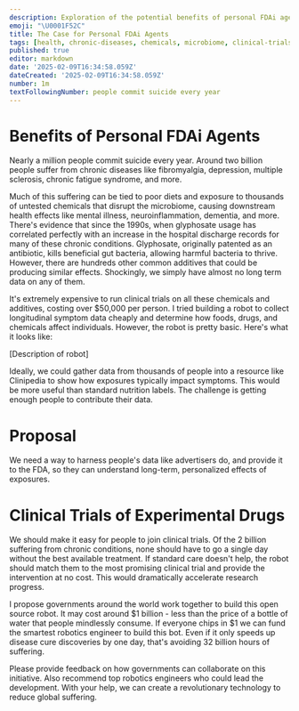 ```yaml
---
description: Exploration of the potential benefits of personal FDAi agents in addressing health issues caused by untested chemicals and poor diets.
emoji: "\U0001F52C"
title: The Case for Personal FDAi Agents
tags: [health, chronic-diseases, chemicals, microbiome, clinical-trials]
published: true
editor: markdown
date: '2025-02-09T16:34:58.059Z'
dateCreated: '2025-02-09T16:34:58.059Z'
number: 1m
textFollowingNumber: people commit suicide every year
---
```

# Benefits of Personal FDAi Agents

Nearly a million people commit suicide every year. Around two billion people suffer from chronic diseases like fibromyalgia, depression, multiple sclerosis, chronic fatigue syndrome, and more.

Much of this suffering can be tied to poor diets and exposure to thousands of untested chemicals that disrupt the microbiome, causing downstream health effects like mental illness, neuroinflammation, dementia, and more. There's evidence that since the 1990s, when glyphosate usage has correlated perfectly with an increase in the hospital discharge records for many of these chronic conditions. Glyphosate, originally patented as an antibiotic, kills beneficial gut bacteria, allowing harmful bacteria to thrive.  However, there are hundreds other common additives that could be producing similar effects.  Shockingly, we simply have almost no long term data on any of them.

It's extremely expensive to run clinical trials on all these chemicals and additives, costing over $50,000 per person. I tried building a robot to collect longitudinal symptom data cheaply and determine how foods, drugs, and chemicals affect individuals. However, the robot is pretty basic. Here's what it looks like:

[Description of robot]

Ideally, we could gather data from thousands of people into a resource like Clinipedia to show how exposures typically impact symptoms. This would be more useful than standard nutrition labels. The challenge is getting enough people to contribute their data.

# Proposal

We need a way to harness people's data like advertisers do, and provide it to the FDA, so they can understand long-term, personalized effects of exposures.

# Clinical Trials of Experimental Drugs

We should make it easy for people to join clinical trials. Of the 2 billion suffering from chronic conditions, none should have to go a single day without the best available treatment. If standard care doesn't help, the robot should match them to the most promising clinical trial and provide the intervention at no cost. This would dramatically accelerate research progress.

I propose governments around the world work together to build this open source robot. It may cost around $1 billion - less than the price of a bottle of water that people mindlessly consume. If everyone chips in $1 we can fund the smartest robotics engineer to build this bot. Even if it only speeds up disease cure discoveries by one day, that's avoiding 32 billion hours of suffering.

Please provide feedback on how governments can collaborate on this initiative. Also recommend top robotics engineers who could lead the development. With your help, we can create a revolutionary technology to reduce global suffering.

